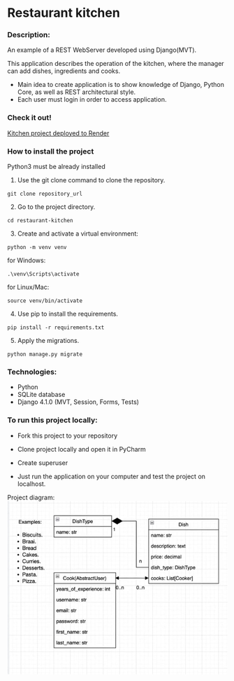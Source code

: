 # Restaurant kitchen

### Description:

An example of a REST WebServer developed using Django(MVT).

This application describes the operation of the kitchen,
where the manager can add dishes, ingredients and cooks.

- Main idea to create application is to show knowledge of Django, Python Core, as well as REST architectural style.
- Each user must login in order to access application.

### Check it out!

[Kitchen project deployed to Render]()

### How to install the project

Python3 must be already installed

1. Use the git clone command to clone the repository.

```
git clone repository_url
```

2. Go to the project directory.

```angular2html
cd restaurant-kitchen
```

3. Create and activate a virtual environment:

```angular2html
python -m venv venv
```

for Windows:

```angular2html
.\venv\Scripts\activate
```

for Linux/Mac:

```angular2html
source venv/bin/activate
```

4. Use pip to install the requirements.

```angular2html
pip install -r requirements.txt
```

5. Apply the migrations.

```angular2html
python manage.py migrate
```

### Technologies:

- Python
- SQLite database
- Django 4.1.0 (MVT, Session, Forms, Tests)

### To run this project locally:

- Fork this project to your repository
- Clone project locally and open it in PyCharm
- Create superuser


- Just run the application on your computer and test the project on localhost.

Project diagram:
![img.png](img.png)
